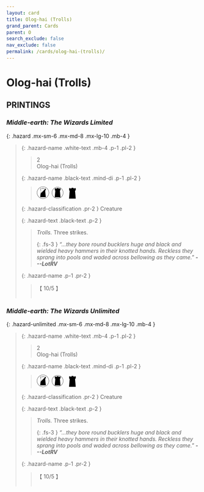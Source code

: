 ```yaml
---
layout: card
title: Olog-hai (Trolls)
grand_parent: Cards
parent: O
search_exclude: false
nav_exclude: false
permalink: /cards/olog-hai-(trolls)/
---
```


# Olog-hai (Trolls)


## PRINTINGS


### _Middle-earth: The Wizards Limited_

{: .hazard .mx-sm-6 .mx-md-8 .mx-lg-10 .mb-4 }
> {: .hazard-name .white-text .mb-4 .p-1 .pl-2 }
> > <div class="hazard-mp">2</div>
> > <div class="card-name">Olog-hai (Trolls)</div>
>
> {: .hazard-name .black-text .mind-di .p-1 .pl-2 }
> > ![](/assets/images/shadow-land.svg)&ensp;![](/assets/images/dark-domain.svg)&emsp;![](/assets/images/dark-hold.svg)
>
> {: .hazard-classification .pr-2 }
> Creature
>
> {: .hazard-text .black-text .p-2 }
> > _Trolls._ Three strikes. 
> > 
> > {: .fs-3 } 
> > _“...they bore round bucklers huge and black and wielded heavy hammers in their knotted hands. Reckless they sprang into pools and waded across bellowing as they came."_ ***---&#65279;LotRV*** 
>
> {: .hazard-name .p-1 .pr-2 }
> > <div class="card-shield">【 10/5 】</div>
> > <div class="card-corruption">&nbsp;</div>



### _Middle-earth: The Wizards Unlimited_

{: .hazard-unlimited .mx-sm-6 .mx-md-8 .mx-lg-10 .mb-4 }
> {: .hazard-name .white-text .mb-4 .p-1 .pl-2 }
> > <div class="hazard-mp">2</div>
> > <div class="card-name">Olog-hai (Trolls)</div>
>
> {: .hazard-name .black-text .mind-di .p-1 .pl-2 }
> > ![](/assets/images/shadow-land.svg)&ensp;![](/assets/images/dark-domain.svg)&emsp;![](/assets/images/dark-hold.svg)
>
> {: .hazard-classification .pr-2 }
> Creature
>
> {: .hazard-text .black-text .p-2 }
> > _Trolls._ Three strikes. 
> > 
> > {: .fs-3 } 
> > _“...they bore round bucklers huge and black and wielded heavy hammers in their knotted hands. Reckless they sprang into pools and waded across bellowing as they came."_ ***---&#65279;LotRV*** 
>
> {: .hazard-name .p-1 .pr-2 }
> > <div class="card-shield">【 10/5 】</div>
> > <div class="card-corruption-white">&nbsp;</div>
